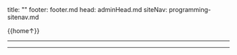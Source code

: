 <frontmatter>
title: ""
footer: footer.md
head: adminHead.md
siteNav: programming-sitenav.md
</frontmatter>

<include src="../../common/header.md" />

<div class="website-content" id="main">
<div id="toc">

{{home↑}}
  
</div>
<div id="main">

<include src="../unittesting/text.md" /><hr><hr>

</div>
</div>